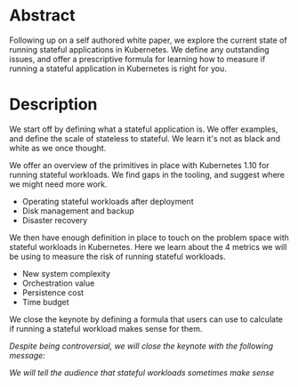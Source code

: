# Abstract

Following up on a self authored white paper, we explore the current state of running stateful applications in Kubernetes. 
We define any outstanding issues, and offer a prescriptive formula for learning how to measure if running a stateful application in Kubernetes is right for you.

# Description

We start off by defining what a stateful application is. We offer examples, and define the scale of stateless to stateful. We learn it's not as black and white as we once thought.

We offer an overview of the primitives in place with Kubernetes 1.10 for running stateful workloads. We find gaps in the tooling, and suggest where we might need more work.

  - Operating stateful workloads after deployment
  - Disk management and backup
  - Disaster recovery

We then have enough definition in place to touch on the problem space with stateful workloads in Kubernetes. Here we learn about the 4 metrics we will be using to measure the risk of running stateful workloads.

  - New system complexity 
  - Orchestration value 
  - Persistence cost
  - Time budget

We close the keynote by defining a formula that users can use to calculate if running a stateful workload makes sense for them. 

_Despite being controversial, we will close the keynote with the following message:_

*We will tell the audience that stateful workloads sometimes make sense*


